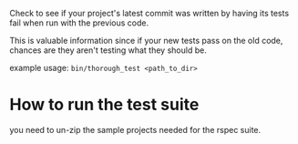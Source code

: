 Check to see if your project's latest commit was written by having its
tests fail when run with the previous code.

This is valuable information since if your new tests pass on the old code,
chances are they aren't testing what they should be.

example usage: `bin/thorough_test <path_to_dir>`

# How to run the test suite

you need to un-zip the sample projects needed for the rspec suite.

